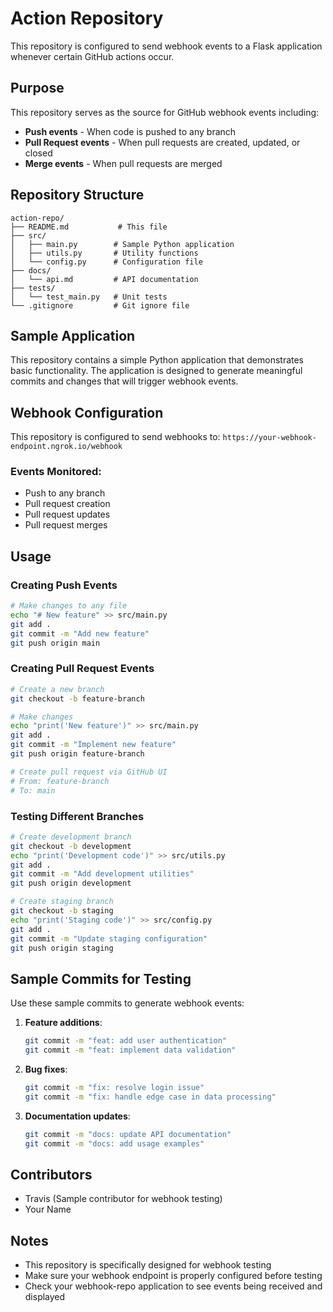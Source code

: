 # Action Repository

This repository is configured to send webhook events to a Flask application whenever certain GitHub actions occur.

## Purpose

This repository serves as the source for GitHub webhook events including:
- **Push events** - When code is pushed to any branch
- **Pull Request events** - When pull requests are created, updated, or closed
- **Merge events** - When pull requests are merged

## Repository Structure

```
action-repo/
├── README.md           # This file
├── src/
│   ├── main.py        # Sample Python application
│   ├── utils.py       # Utility functions
│   └── config.py      # Configuration file
├── docs/
│   └── api.md         # API documentation
├── tests/
│   └── test_main.py   # Unit tests
└── .gitignore         # Git ignore file
```

## Sample Application

This repository contains a simple Python application that demonstrates basic functionality. The application is designed to generate meaningful commits and changes that will trigger webhook events.

## Webhook Configuration

This repository is configured to send webhooks to: `https://your-webhook-endpoint.ngrok.io/webhook`

### Events Monitored:
- Push to any branch
- Pull request creation
- Pull request updates
- Pull request merges

## Usage

### Creating Push Events
```bash
# Make changes to any file
echo "# New feature" >> src/main.py
git add .
git commit -m "Add new feature"
git push origin main
```

### Creating Pull Request Events
```bash
# Create a new branch
git checkout -b feature-branch

# Make changes
echo "print('New feature')" >> src/main.py
git add .
git commit -m "Implement new feature"
git push origin feature-branch

# Create pull request via GitHub UI
# From: feature-branch
# To: main
```

### Testing Different Branches
```bash
# Create development branch
git checkout -b development
echo "print('Development code')" >> src/utils.py
git add .
git commit -m "Add development utilities"
git push origin development

# Create staging branch
git checkout -b staging
echo "print('Staging code')" >> src/config.py
git add .
git commit -m "Update staging configuration"
git push origin staging
```

## Sample Commits for Testing

Use these sample commits to generate webhook events:

1. **Feature additions**:
   ```bash
   git commit -m "feat: add user authentication"
   git commit -m "feat: implement data validation"
   ```

2. **Bug fixes**:
   ```bash
   git commit -m "fix: resolve login issue"
   git commit -m "fix: handle edge case in data processing"
   ```

3. **Documentation updates**:
   ```bash
   git commit -m "docs: update API documentation"
   git commit -m "docs: add usage examples"
   ```

## Contributors

- Travis (Sample contributor for webhook testing)
- Your Name

## Notes

- This repository is specifically designed for webhook testing
- Make sure your webhook endpoint is properly configured before testing
- Check your webhook-repo application to see events being received and displayed